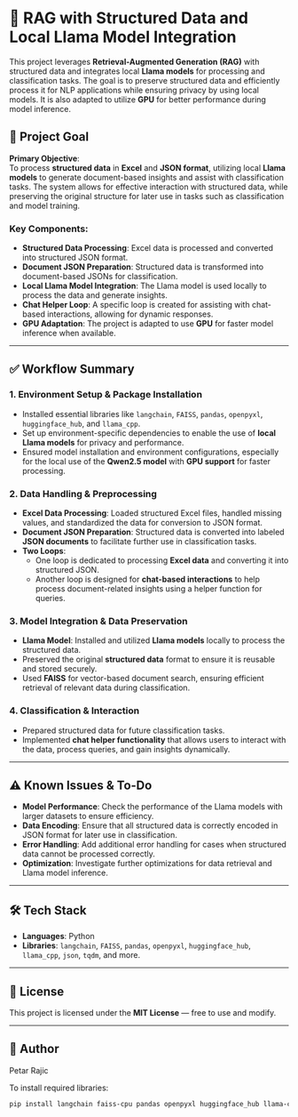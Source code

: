 # 🧠 **RAG with Structured Data and Local Llama Model Integration**

This project leverages **Retrieval-Augmented Generation (RAG)** with structured data and integrates local **Llama models** for processing and classification tasks. The goal is to preserve structured data and efficiently process it for NLP applications while ensuring privacy by using local models. It is also adapted to utilize **GPU** for better performance during model inference.

## 🎯 **Project Goal**

**Primary Objective**:  
To process **structured data** in **Excel** and **JSON format**, utilizing local **Llama models** to generate document-based insights and assist with classification tasks. The system allows for effective interaction with structured data, while preserving the original structure for later use in tasks such as classification and model training.

### Key Components:
- **Structured Data Processing**: Excel data is processed and converted into structured JSON format.
- **Document JSON Preparation**: Structured data is transformed into document-based JSONs for classification.
- **Local Llama Model Integration**: The Llama model is used locally to process the data and generate insights.
- **Chat Helper Loop**: A specific loop is created for assisting with chat-based interactions, allowing for dynamic responses.
- **GPU Adaptation**: The project is adapted to use **GPU** for faster model inference when available.

---

## ✅ **Workflow Summary**

### 1. **Environment Setup & Package Installation**
- Installed essential libraries like `langchain`, `FAISS`, `pandas`, `openpyxl`, `huggingface_hub`, and `llama_cpp`.
- Set up environment-specific dependencies to enable the use of **local Llama models** for privacy and performance.
- Ensured model installation and environment configurations, especially for the local use of the **Qwen2.5 model** with **GPU support** for faster processing.

### 2. **Data Handling & Preprocessing**
- **Excel Data Processing**: Loaded structured Excel files, handled missing values, and standardized the data for conversion to JSON format.
- **Document JSON Preparation**: Structured data is converted into labeled **JSON documents** to facilitate further use in classification tasks.
- **Two Loops**:
  - One loop is dedicated to processing **Excel data** and converting it into structured JSON.
  - Another loop is designed for **chat-based interactions** to help process document-related insights using a helper function for queries.

### 3. **Model Integration & Data Preservation**
- **Llama Model**: Installed and utilized **Llama models** locally to process the structured data.
- Preserved the original **structured data** format to ensure it is reusable and stored securely.
- Used **FAISS** for vector-based document search, ensuring efficient retrieval of relevant data during classification.

### 4. **Classification & Interaction**
- Prepared structured data for future classification tasks.
- Implemented **chat helper functionality** that allows users to interact with the data, process queries, and gain insights dynamically.

---

## ⚠️ **Known Issues & To-Do**

- **Model Performance**: Check the performance of the Llama models with larger datasets to ensure efficiency.
- **Data Encoding**: Ensure that all structured data is correctly encoded in JSON format for later use in classification.
- **Error Handling**: Add additional error handling for cases when structured data cannot be processed correctly.
- **Optimization**: Investigate further optimizations for data retrieval and Llama model inference.

---

## 🛠️ **Tech Stack**

- **Languages**: Python
- **Libraries**: `langchain`, `FAISS`, `pandas`, `openpyxl`, `huggingface_hub`, `llama_cpp`, `json`, `tqdm`, and more.

---

## 📜 **License**

This project is licensed under the **MIT License** — free to use and modify.

---

## 👤 **Author**

Petar Rajic

To install required libraries:

```bash
pip install langchain faiss-cpu pandas openpyxl huggingface_hub llama-cpp
